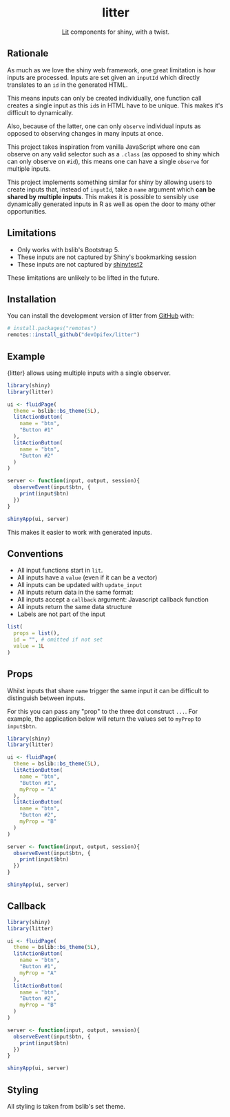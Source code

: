 <div align="center">
<!-- badges: start -->
<!-- badges: end -->

# litter

[Lit](https://lit.dev) components for shiny, with a twist.

</div>

## Rationale

As much as we love the shiny web framework, one great limitation
is how inputs are processed. Inputs are set given an `inputId` 
which directly translates to an `id` in the generated HTML.

This means inputs can only be created individually, one function
call creates a single input as this `id`s in HTML have to be unique.
This makes it's difficult to dynamically.

Also, because of the latter, one can only `observe` individual
inputs as opposed to observing changes in many inputs at once.

This project takes inspiration from vanilla JavaScript where one can
observe on any valid selector such as a `.class`
(as opposed to shiny which can only observe on `#id`), this means
one can have a single `observe` for multiple inputs.

This project implements something similar for shiny by allowing
users to create inputs that, instead of `inputId`, take
a `name` argument which __can be shared by multiple inputs__. 
This makes it is possible to sensibly use
dynamically generated inputs in R as well as open the door
to many other opportunities.

## Limitations

- Only works with bslib's Bootstrap 5.
- These inputs are not captured by Shiny's bookmarking session
- These inputs are not captured by [shinytest2](https://rstudio.github.io/shinytest2/)

These limitations are unlikely to be lifted in the future.

## Installation

You can install the development version of litter from [GitHub](https://github.com/) with:

``` r
# install.packages("remotes")
remotes::install_github("devOpifex/litter")
```

## Example

{litter} allows using multiple inputs with a single observer.

```r
library(shiny)
library(litter)

ui <- fluidPage(
  theme = bslib::bs_theme(5L),
  litActionButton(
    name = "btn",
    "Button #1"
  ),
  litActionButton(
    name = "btn",
    "Button #2"
  )
)

server <- function(input, output, session){
  observeEvent(input$btn, {
    print(input$btn)
  })
}

shinyApp(ui, server)
```

This makes it easier to work with generated inputs.

## Conventions

- All input functions start in `lit`.
- All inputs have a `value` (even if it can be a vector)
- All inputs can be updated with `update_input`
- All inputs return data in the same format:
- All inputs accept a `callback` argument: Javascript callback function
- All inputs return the same data structure
- Labels are not part of the input

```r
list(
  props = list(),
  id = "", # omitted if not set
  value = 1L
)
```

## Props

Whilst inputs that share `name` trigger the same input it can be difficult to 
distinguish between inputs.

For this you can pass any "prop" to the three dot construct `...`.
For example, the application below will return the values set to `myProp`
to `input$btn`.

```r
library(shiny)
library(litter)

ui <- fluidPage(
  theme = bslib::bs_theme(5L),
  litActionButton(
    name = "btn",
    "Button #1",
    myProp = "A"
  ),
  litActionButton(
    name = "btn",
    "Button #2",
    myProp = "B"
  )
)

server <- function(input, output, session){
  observeEvent(input$btn, {
    print(input$btn)
  })
}

shinyApp(ui, server)
```

## Callback

```r
library(shiny)
library(litter)

ui <- fluidPage(
  theme = bslib::bs_theme(5L),
  litActionButton(
    name = "btn",
    "Button #1",
    myProp = "A"
  ),
  litActionButton(
    name = "btn",
    "Button #2",
    myProp = "B"
  )
)

server <- function(input, output, session){
  observeEvent(input$btn, {
    print(input$btn)
  })
}

shinyApp(ui, server)
```

## Styling

All styling is taken from bslib's set theme.

